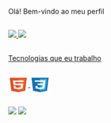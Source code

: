 Olá! Bem-vindo ao meu perfil

##

<div>
  <a href="https://github.com/feliperogerio1">
  <img height="100cm" src="https://github-readme-stats.vercel.app/api?username=feliperogerio1&show_icons=true&color=white&include_all_commits=truePAT_1PAT_1">
  <img height="100cm" src="https://github-readme-stats.vercel.app/api/top-langs/?username=feliperogerio1&hide_progress=true&layout=compactPAT_1PAT_1">
</div>

##
Tecnologias que eu trabalho  
<div style="display: inline_block"><br>
  <img align="center" alt="Fr-HTML" height="30" width="40" src="https://raw.githubusercontent.com/devicons/devicon/master/icons/html5/html5-original.svg">
  <img align="center" alt="Fr-CSS" height="30" width="40" src="https://raw.githubusercontent.com/devicons/devicon/master/icons/css3/css3-original.svg">
</div>

##

<div>
  <a href = "mailto:xfeliperogeriox@gmail.com"><img src="https://img.shields.io/badge/-Gmail-%23333?style=for-the-badge&logo=gmail&logoColor=white" target="_blank"></a>
  <a href="https://www.linkedin.com/in/felipe-nascimento-175897266/" target="_blank"><img src="https://img.shields.io/badge/-LinkedIn-%230077B5?style=for-the-badge&logo=linkedin&logoColor=white" target="_blank"></a> 
</div>
